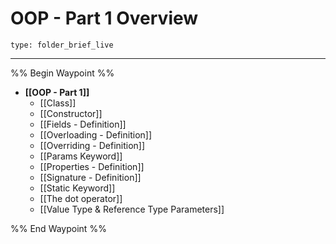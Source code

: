 # OOP - Part 1 Overview
 
```ccard
type: folder_brief_live
```
 
---

%% Begin Waypoint %%
- **[[OOP - Part 1]]**
	- [[Class]]
	- [[Constructor]]
	- [[Fields - Definition]]
	- [[Overloading - Definition]]
	- [[Overriding - Definition]]
	- [[Params Keyword]]
	- [[Properties - Definition]]
	- [[Signature - Definition]]
	- [[Static Keyword]]
	- [[The dot operator]]
	- [[Value Type & Reference Type Parameters]]

%% End Waypoint %%